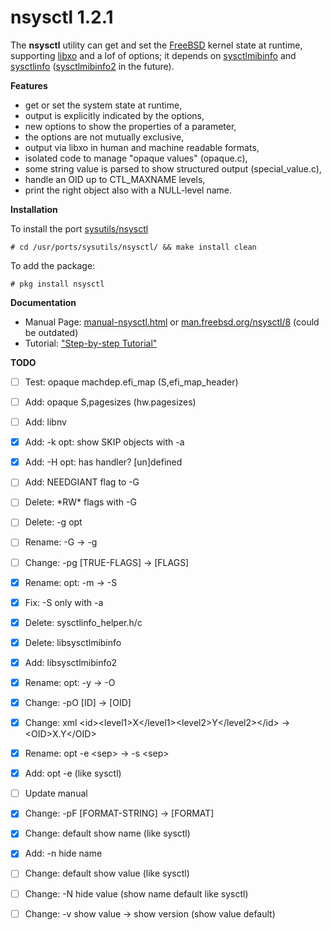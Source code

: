 nsysctl 1.2.1
=============

The **nsysctl** utility can get and set the [FreeBSD](http://www.freebsd.org)
kernel state at runtime, supporting
[libxo](http://juniper.github.io/libxo/libxo-manual.html) and a lof of options;
it depends on [sysctlmibinfo](https://gitlab.com/alfix/sysctlmibinfo) and
[sysctlinfo](https://gitlab.com/alfix/sysctlinfo)
([sysctlmibinfo2](https://gitlab.com/alfix/sysctlmibinfo2) in the future).

**Features**

 * get or set the system state at runtime,
 * output is explicitly indicated by the options,
 * new options to show the properties of a parameter,
 * the options are not mutually exclusive,
 * output via libxo in human and machine readable formats,
 * isolated code to manage "opaque values" (opaque.c),
 * some string value is parsed to show structured output (special\_value.c),
 * handle an OID up to CTL\_MAXNAME levels,
 * print the right object also with a NULL-level name.

**Installation**

To install the port [sysutils/nsysctl](https://www.freshports.org/sysutils/nsysctl)

    # cd /usr/ports/sysutils/nsysctl/ && make install clean

To add the package:

    # pkg install nsysctl

**Documentation**

 * Manual Page:
   [manual-nsysctl.html](https://alfonsosiciliano.gitlab.io/posts/2019-02-23-manual-nsysctl.html)
   or [man.freebsd.org/nsysctl/8](https://man.freebsd.org/nsysctl/8) (could be outdated)
 * Tutorial:
   ["Step-by-step Tutorial"](https://alfonsosiciliano.gitlab.io/posts/2019-02-19-nsysctl-tutorial.html)

**TODO**

 * [ ] Test: opaque machdep.efi\_map (S,efi\_map\_header)
 * [ ] Add: opaque S,pagesizes (hw.pagesizes)
 * [ ] Add: libnv
 * [X] Add: -k opt: show SKIP objects with -a
 * [X] Add: -H opt: has handler? [un]defined
 * [ ] Add: NEEDGIANT flag to -G
 * [ ] Delete: \*RW\* flags with -G
 * [ ] Delete: -g opt
 * [ ] Rename: -G -> -g
 * [ ] Change: -pg [TRUE-FLAGS] -> [FLAGS]
 * [X] Rename: opt: -m -> -S
 * [X] Fix: -S only with -a
 * [X] Delete: sysctlinfo\_helper.h/c
 * [X] Delete: libsysctlmibinfo
 * [X] Add: libsysctlmibinfo2
 * [X] Rename: opt: -y -> -O
 * [X] Change: -pO [ID] -> [OID]
 * [X] Change: xml \<id\>\<level1\>X\</level1\>\<level2\>Y\</level2\>\</id\> -> \<OID\>X.Y\</OID\>
 * [X] Rename: opt -e \<sep\> -> -s \<sep\>
 * [X] Add: opt -e (like sysctl)
 * [ ] Update manual
 * [X] Change: -pF [FORMAT-STRING] -> [FORMAT]
 * [X] Change: default show name (like sysctl)
 * [X] Add: -n hide name
 * [ ] Change: default show value (like sysctl)
 * [ ] Change: -N hide value (show name default like sysctl)
 * [ ] Change: -v show value -> show version (show value default)
 
